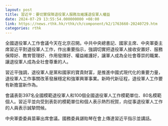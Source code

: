 ```yaml
---
layout: post
title: 習近平：要切實保障退役軍人服務及維護退伇軍人權益
date: 2024-07-29 13:55:54.000000000 +08:00
link: https://news.rthk.hk/rthk/ch/component/k2/1763660-20240729.htm
categories: rthk
---
```


全國退役軍人工作會議今天在北京召開。中共中央總書記、國家主席、中央軍委主席習近平對退役軍人工作，作出重要指示，強調切實把退役軍人接收安置好、服務保障好、教育管理好、作用發揮好、權益維護好，讓軍人成為全社會尊崇的職業、讓退役軍人成為全社會尊重的人。

習近平強調，退役軍人是黨和國家的寶貴財富，是推進中國式現代化的重要力量，退役軍人工作事關改革發展穩定和強軍興軍事業。新時代新征程，退役軍人工作要有新擔當新作為。

會議表彰397名全國模範退役軍人和100個全國退役軍人工作模範單位、80名模範個人。習近平並向受到表彰的模範單位和個人表示熱烈祝賀，向從事退役軍人工作的人員表示誠摯問候。

中央軍委委員苗華出席會議。國務委員諶貽琴在會上傳達習近平指示並講話。
